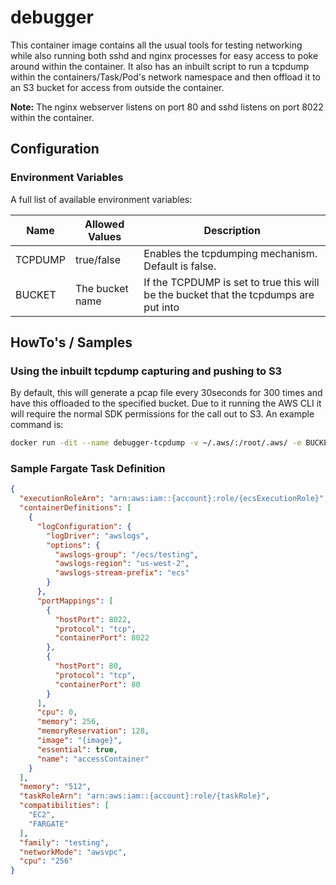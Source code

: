 # debugger
This container image contains all the usual tools for testing networking while also running both sshd and nginx processes for easy access to poke around within the container. It also has an inbuilt script to run a tcpdump within the containers/Task/Pod's network namespace and then offload it to an S3 bucket for access from outside the container.

**Note:** The nginx webserver listens on port 80 and sshd listens on port 8022 within the container.

## Configuration
### Environment Variables
A full list of available environment variables:

| Name | Allowed Values | Description |
| --- | --- | --- |
| TCPDUMP | true/false | Enables the tcpdumping mechanism. Default is false. |
| BUCKET | The bucket name | If the TCPDUMP is set to true this will be the bucket that the tcpdumps are put into |

## HowTo's / Samples
### Using the inbuilt tcpdump capturing and pushing to S3
By default, this will generate a pcap file every 30seconds for 300 times and have this offloaded to the specified bucket. Due to it running the AWS CLI it will require the normal SDK permissions for the call out to S3. An example command is:
```bash
docker run -dit --name debugger-tcpdump -v ~/.aws/:/root/.aws/ -e BUCKET={bucket} -e TCPDUMP=true -p 8023:80 -p 8022:8022 debugger
```

### Sample Fargate Task Definition
```json
{
  "executionRoleArn": "arn:aws:iam::{account}:role/{ecsExecutionRole}",
  "containerDefinitions": [
    {
      "logConfiguration": {
        "logDriver": "awslogs",
        "options": {
          "awslogs-group": "/ecs/testing",
          "awslogs-region": "us-west-2",
          "awslogs-stream-prefix": "ecs"
        }
      },
      "portMappings": [
        {
          "hostPort": 8022,
          "protocol": "tcp",
          "containerPort": 8022
        },
        {
          "hostPort": 80,
          "protocol": "tcp",
          "containerPort": 80
        }
      ],
      "cpu": 0,
      "memory": 256,
      "memoryReservation": 128,
      "image": "{image}",
      "essential": true,
      "name": "accessContainer"
    }
  ],
  "memory": "512",
  "taskRoleArn": "arn:aws:iam::{account}:role/{taskRole}",
  "compatibilities": [
    "EC2",
    "FARGATE"
  ],
  "family": "testing",
  "networkMode": "awsvpc",
  "cpu": "256"
}
```
